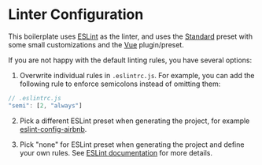 # Linter Configuration

This boilerplate uses [ESLint](http://eslint.org/) as the linter, and uses the [Standard](https://github.com/feross/standard/blob/master/RULES.md) preset with some small customizations and the [Vue](https://github.com/vuejs/eslint-plugin-vue) plugin/preset.

If you are not happy with the default linting rules, you have several options:

1. Overwrite individual rules in `.eslintrc.js`. For example, you can add the following rule to enforce semicolons instead of omitting them:

  ``` js
  // .eslintrc.js
  "semi": [2, "always"]
  ```

2. Pick a different ESLint preset when generating the project, for example [eslint-config-airbnb](https://github.com/airbnb/javascript/tree/master/packages/eslint-config-airbnb).

3. Pick "none" for ESLint preset when generating the project and define your own rules. See [ESLint documentation](http://eslint.org/docs/rules/) for more details.